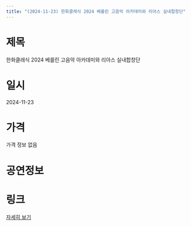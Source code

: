 ```yaml
---
title: "(2024-11-23) 한화클래식 2024 베를린 고음악 아카데미와 리아스 실내합창단"
---
```


# 제목
한화클래식 2024 베를린 고음악 아카데미와 리아스 실내합창단

# 일시
2024-11-23

# 가격
가격 정보 없음

# 공연정보
  
  


# 링크
[자세히 보기](https://www.sac.or.kr/site/main/show/show_view?SN=60781 "https://www.sac.or.kr/site/main/show/show_view?SN=60781")
